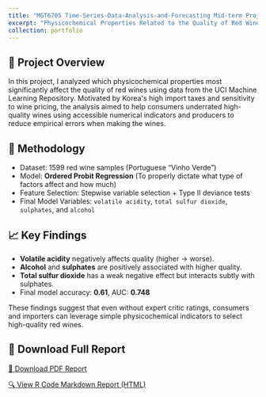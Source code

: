 ```yaml
---
title: "MGT6705 Time-Series-Data-Analysis-and-Forecasting Mid-term Project"
excerpt: "Physicochemical Properties Related to the Quality of Red Wines<br/>: Analyzing Numerical properties that affect the quality of red wines using ordered probit regression models.<br/>"
collection: portfolio
---
```


## 📝 Project Overview

In this project, I analyzed which physicochemical properties most significantly affect the quality of red wines using data from the UCI Machine Learning Repository.
Motivated by Korea's high import taxes and sensitivity to wine pricing, the analysis aimed to help consumers underrated high-quality wines using accessible numerical indicators and producers to reduce empirical errors when making the wines.

## 🔬 Methodology

- Dataset: 1599 red wine samples (Portuguese “Vinho Verde”)
- Model: **Ordered Probit Regression** (To properly dictate what type of factors affect and how much)
- Feature Selection: Stepwise variable selection + Type II deviance tests
- Final Model Variables: `volatile acidity`, `total sulfur dioxide`, `sulphates`, and `alcohol`

## 📈 Key Findings

- **Volatile acidity** negatively affects quality (higher → worse).
- **Alcohol** and **sulphates** are positively associated with higher quality.
- **Total sulfur dioxide** has a weak negative effect but interacts subtly with sulphates.
- Final model accuracy: **0.61**, AUC: **0.748**

These findings suggest that even without expert critic ratings, consumers and importers can leverage simple physicochemical indicators to select high-quality red wines.

## 📎 Download Full Report

[📄 Download PDF Report](/files/wine-quality-report.pdf)

[🔍 View R Code Markdown Report (HTML)](/files/Midterm-Project.html)


